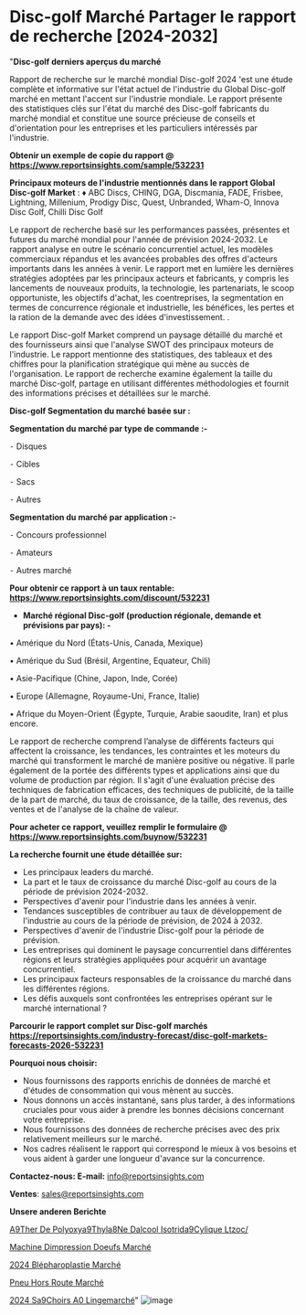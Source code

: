 # Disc-golf Marché Partager le rapport de recherche [2024-2032]

"<strong>Disc-golf derniers aperçus du marché</strong>

Rapport de recherche sur le marché mondial Disc-golf 2024 'est une étude complète et informative sur l'état actuel de l'industrie du Global Disc-golf marché en mettant l'accent sur l'industrie mondiale. Le rapport présente des statistiques clés sur l'état du marché des Disc-golf fabricants du marché mondial et constitue une source précieuse de conseils et d'orientation pour les entreprises et les particuliers intéressés par l'industrie.

<strong>Obtenir un exemple de copie du rapport @ <a href=https://www.reportsinsights.com/sample/532231>https://www.reportsinsights.com/sample/532231</a></strong>

<strong>Principaux moteurs de l'industrie mentionnés dans le rapport Global Disc-golf Market</strong> :
♦ ABC Discs, CHING, DGA, Discmania, FADE, Frisbee, Lightning, Millenium, Prodigy Disc, Quest, Unbranded, Wham-O, Innova Disc Golf, Chilli Disc Golf

Le rapport de recherche basé sur les performances passées, présentes et futures du marché mondial pour l'année de prévision 2024-2032. Le rapport analyse en outre le scénario concurrentiel actuel, les modèles commerciaux répandus et les avancées probables des offres d'acteurs importants dans les années à venir. Le rapport met en lumière les dernières stratégies adoptées par les principaux acteurs et fabricants, y compris les lancements de nouveaux produits, la technologie, les partenariats, le scoop opportuniste, les objectifs d'achat, les coentreprises, la segmentation en termes de concurrence régionale et industrielle, les bénéfices, les pertes et la ration de la demande avec des idées d'investissement. .

Le rapport Disc-golf Market comprend un paysage détaillé du marché et des fournisseurs ainsi que l'analyse SWOT des principaux moteurs de l'industrie. Le rapport mentionne des statistiques, des tableaux et des chiffres pour la planification stratégique qui mène au succès de l'organisation. Le rapport de recherche examine également la taille du marché Disc-golf, partage en utilisant différentes méthodologies et fournit des informations précises et détaillées sur le marché.

<strong>Disc-golf Segmentation du marché basée sur :</strong>

<strong>Segmentation du marché par type de commande :-</strong>

⁃ Disques

⁃ Cibles

⁃ Sacs

⁃ Autres

<strong>Segmentation du marché par application :-</strong>

⁃ Concours professionnel

⁃ Amateurs

⁃ Autres
marché

<strong>Pour obtenir ce rapport à un taux rentable: <a href=https://www.reportsinsights.com/discount/532231>https://www.reportsinsights.com/discount/532231</a></strong>
<ul>
  <li><strong>Marché régional Disc-golf (production régionale, demande et prévisions par pays): -</strong></li>
</ul>
• Amérique du Nord (États-Unis, Canada, Mexique)

• Amérique du Sud (Brésil, Argentine, Equateur, Chili)

• Asie-Pacifique (Chine, Japon, Inde, Corée)

• Europe (Allemagne, Royaume-Uni, France, Italie)

• Afrique du Moyen-Orient (Égypte, Turquie, Arabie saoudite, Iran) et plus encore.

Le rapport de recherche comprend l’analyse de différents facteurs qui affectent la croissance, les tendances, les contraintes et les moteurs du marché qui transforment le marché de manière positive ou négative. Il parle également de la portée des différents types et applications ainsi que du volume de production par région. Il s'agit d'une évaluation précise des techniques de fabrication efficaces, des techniques de publicité, de la taille de la part de marché, du taux de croissance, de la taille, des revenus, des ventes et de l'analyse de la chaîne de valeur.

<strong>Pour acheter ce rapport, veuillez remplir le formulaire @   <a href=https://www.reportsinsights.com/buynow/532231>https://www.reportsinsights.com/buynow/532231</a></strong>

<strong>La recherche fournit une étude détaillée sur:</strong>
<ul>
  <li>Les principaux leaders du marché.</li>
  <li>La part et le taux de croissance du marché Disc-golf au cours de la période de prévision 2024-2032.</li>
  <li>Perspectives d'avenir pour l'industrie dans les années à venir.</li>
  <li>Tendances susceptibles de contribuer au taux de développement de l'industrie au cours de la période de prévision, de 2024 à 2032.</li>
  <li>Perspectives d'avenir de l'industrie Disc-golf pour la période de prévision.</li>
  <li>Les entreprises qui dominent le paysage concurrentiel dans différentes régions et leurs stratégies appliquées pour acquérir un avantage concurrentiel.</li>
  <li>Les principaux facteurs responsables de la croissance du marché dans les différentes régions.</li>
  <li>Les défis auxquels sont confrontées les entreprises opérant sur le marché international ?</li>
</ul>

<strong>Parcourir le rapport complet sur Disc-golf marchés <a href=https://reportsinsights.com/industry-forecast/disc-golf-markets-forecasts-2026-532231>https://reportsinsights.com/industry-forecast/disc-golf-markets-forecasts-2026-532231</a></strong>

<strong>Pourquoi nous choisir:</strong>
<ul>
  <li>Nous fournissons des rapports enrichis de données de marché et d'études de consommation qui vous mènent au succès.</li>
  <li>Nous donnons un accès instantané, sans plus tarder, à des informations cruciales pour vous aider à prendre les bonnes décisions concernant votre entreprise.</li>
  <li>Nous fournissons des données de recherche précises avec des prix relativement meilleurs sur le marché.</li>
  <li>Nos cadres réalisent le rapport qui correspond le mieux à vos besoins et vous aident à garder une longueur d'avance sur la concurrence.</li>
</ul>
<strong>Contactez-nous:
</strong><strong>E-mail:</strong> <a href=mailto:info@reportsinsights.com>info@reportsinsights.com</a>

<strong>Ventes</strong>: <a href=mailto:sales@reportsinsights.com>sales@reportsinsights.com</a>

<strong>Unsere anderen Berichte</strong>

<a href=https://www.linkedin.com/pulse/%C3%A9ther-de-polyoxy%C3%A9thyl%C3%A8ne-dalcool-isotrid%C3%A9cylique-ltzoc/>A9Ther De Polyoxya9Thyla8Ne Dalcool Isotrida9Cylique Ltzoc/</a>

<a href=https://www.linkedin.com/pulse/machine-dimpression-doeufs-march%C3%A9-2024-tutuc/>Machine Dimpression Doeufs Marché</a>

<a href=https://www.linkedin.com/pulse/2024-blépharoplastie-marché-partager-lanalyse-mxw7c/>2024 Blépharoplastie Marché</a>

<a href=https://www.linkedin.com/pulse/pneu-hors-route-march%C3%A9-analyse-historique-actuelle-j1gzc/>Pneu Hors Route Marché</a>

<a href=https://www.linkedin.com/pulse/2024-s%C3%A9choirs-%C3%A0-lingemarch%C3%A9-aper%C3%A7us-de-lindustrie-z0ysc/>2024 Sa9Choirs A0 Lingemarché</a>"
![image](https://github.com/daminid12/RImarket/assets/158430485/8bcb8d6e-6cf1-4893-9ccf-b131a989ae3e)
